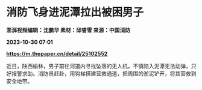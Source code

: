 # 消防飞身进泥潭拉出被困男子
**澎湃视频编辑：沈鹏华 素材：邱睿雪 来源：中国消防**

**2023-10-30 07:01**

**https://m.thepaper.cn/detail/25102552**

近日，陕西榆林，男子前往河道内寻找坠落的无人机，不慎陷入泥潭无法动弹，只好报警求助。消防员赶赴，用钩梯搭建营救通道，把周围的淤泥铲开，将其营救到安全地带。